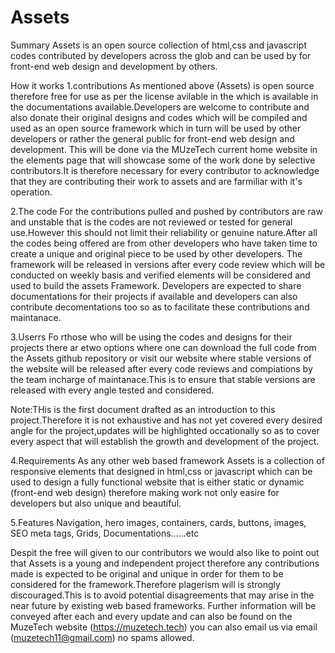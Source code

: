 # Assets
Summary
Assets is an open source collection of html,css and javascript codes contributed by developers across the glob and can be used by for front-end web design and development by others.

How it works
1.contributions
As mentioned above (Assets) is open source therefore free for use as per the license avilable in the which is available in the documentations available.Developers are welcome to contribute and also donate their original designs and codes which will be compiled and used as an open source framework which in turn will be used by other developers or rather the general public for front-end web design and development.
This will be done via the MUzeTech current home  website in the elements page that will showcase some of the work done by selective contributors.It is therefore necessary for every contributor to acknowledge that they are contributing their work to assets and are farmiliar with it's operation.

2.The code
For the contributions pulled and pushed by contributors are raw and unstable that is the codes are not reviewed or tested for general use.However this should not limit their reliability or genuine nature.After all the codes being offered are from other developers who have taken time to create a unique and original piece to be used by other developers.
The framework will be released in versions after every code review which will be conducted on weekly basis and verified elements will be considered and used to build the assets Framework.
Developers are expected to share documentations for their projects if available and developers can also contribute decomentations too so as to facilitate these contributions and maintanace.
 
3.Userrs
Fo rthose who will be using the codes and designs for their projects there ar etwo options where one can download the full code from the Assets github repository or visit our website where stable versions of the website will be released after every code reviews and compiations by the team incharge of maintanace.This is to ensure that stable versions are released with every angle tested and considered.

Note:THis is the first document drafted as an introduction to this project.Therefore it is not exhaustive and has not yet covered every desired angle for the project,updates will be highlighted occationally so as to cover every aspect that will establish the growth and development of the project.

4.Requirements
As any other web based framework Assets is a collection of responsive elements that designed in html,css or javascript which can be used to design a fully functional website that is either static or dynamic (front-end web design) therefore making work not only  easire for developers but also unique and beautiful.

5.Features
Navigation,
hero images,
containers,
cards,
buttons,
images,
SEO meta tags,
Grids,
Documentations......etc

Despit the free will given to our contributors we would also like to point out that Assets is a young and independent project therefore any contributions made is expected to be original and unique in order for them to be considered for the framework.Therefore plagerism will is strongly discouraged.This is to avoid potential disagreements that may arise in the near future by existing web based frameworks.
Further information will be conveyed after each and every update and can also be found on the MuzeTech website (https://muzetech.tech) you can also email us via email (muzetech11@gmail.com) no spams allowed.
